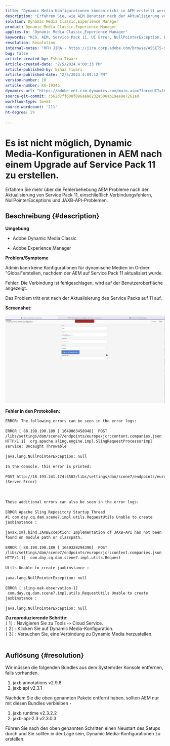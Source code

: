 ```yaml
---
title: "Dynamic Media-Konfigurationen können nicht in AEM erstellt werden, nachdem auf Service Pack 11 aktualisiert wurde."
description: "Erfahren Sie, wie AEM Benutzer nach der Aktualisierung von Service Pack 11 Herausforderungen bewältigen können."
solution: Dynamic Media Classic,Experience Manager
product: Dynamic Media Classic,Experience Manager
applies-to: "Dynamic Media Classic,Experience Manager"
keywords: "KCS, AEM, Service Pack 11, UI Error, NullPointerException, Error Logs, JAXBException, Module Path, Cloud Service, Bundles, POST request"
resolution: Resolution
internal-notes: "RFH JIRA - https://jira.corp.adobe.com/browse/ASSETS-9332"
bug: false
article-created-by: Eshaa Tiwari
article-created-date: "2/5/2024 4:00:33 PM"
article-published-by: Eshaa Tiwari
article-published-date: "2/5/2024 4:09:12 PM"
version-number: 10
article-number: KA-19346
dynamics-url: "https://adobe-ent.crm.dynamics.com/main.aspx?forceUCI=1&pagetype=entityrecord&etn=knowledgearticle&id=c531d2ae-3fc4-ee11-9079-6045bd006268"
source-git-commit: c562d7ff600f896aaa8232a506ab19ee9e7261a0
workflow-type: tm+mt
source-wordcount: '211'
ht-degree: 2%

---
```


# Es ist nicht möglich, Dynamic Media-Konfigurationen in AEM nach einem Upgrade auf Service Pack 11 zu erstellen.


Erfahren Sie mehr über die Fehlerbehebung AEM Probleme nach der Aktualisierung von Service Pack 11, einschließlich Verbindungsfehlern, NullPointerExceptions und JAXB-API-Problemen.

## Beschreibung {#description}


<b>Umgebung</b>

- Adobe Dynamic Media Classic

- Adobe Experience Manager

<b>Problem/Symptome</b>

Admin kann keine Konfigurationen für dynamische Medien im Ordner &quot;Global&quot;erstellen, nachdem der AEM auf Service Pack 11 aktualisiert wurde.

Fehler: Die Verbindung ist fehlgeschlagen, wird auf der Benutzeroberfläche angezeigt.

Das Problem tritt erst nach der Aktualisierung des Service Packs auf 11 auf.

<b>Screenshot:</b>

![](assets/___c631d2ae-3fc4-ee11-9079-6045bd006268___.png)

<b>Fehler in den Protokollen:</b>




```
ERROR: The following errors can be seen in the error logs:

ERROR [ 88.198.190.189 [ 1649063458948]  POST /libs/settings/dam/scene7/endpoints/europe/jcr:content.companies.json HTTP/1.1]  org.apache.sling.engine.impl.SlingRequestProcessorImpl service: Uncaught Throwable

java.lang.NullPointerException: null

In the console, this error is printed:

POST http://18.193.241.174:4502/libs/settings/dam/scene7/endpoints/europe/jcr:content.companies.json 500 (Server Error)



These additional errors can also be seen in the error logs:

ERROR Apache Sling Repository Startup Thread #1 com.day.cq.dam.scene7.impl.utils.RequestUtils Unable to create jaxbinstance :

javax.xml.bind.JAXBException: Implementation of JAXB-API has not been found on module path or classpath.

ERROR [ 88.198.190.189 [ 1649328294390]  POST /libs/settings/dam/scene7/endpoints/europe/jcr:content.companies.json HTTP/1.1]  com.day.cq.dam.scene7.impl.utils.Request

Utils Unable to create jaxbinstance :

java.lang.NullPointerException: null

ERROR [ sling-oak-observation-1]  com.day.cq.dam.scene7.impl.utils.RequestUtils Unable to create jaxbinstance :

java.lang.NullPointerException: null
```


<b>Zu reproduzierende Schritte:</b>
<br>`[` 1`]` : Navigieren Sie zu Tools -`>`  Cloud Service.
<br>`[` 2`]` : Klicken Sie auf Dynamic Media-Konfiguration.
<br>`[` 3`]` : Versuchen Sie, eine Verbindung zu Dynamic Media herzustellen.  
<br> <br>



## Auflösung {#resolution}


Wir müssen die folgenden Bundles aus dem System/der Konsole entfernen, falls vorhanden.

1. jaxb annotations v2.9.8
2. jaxb api v2.3.1


Nachdem Sie die oben genannten Pakete entfernt haben, sollten AEM nur mit diesen Bundles verbleiben -

1. jaxb runtime v2.3.2.2
2. jaxb-api-2.3 v2.3.0.3


Führen Sie nach den oben genannten Schritten einen Neustart des Setups durch und Sie sollten in der Lage sein, Dynamic Media-Konfigurationen zu erstellen.
